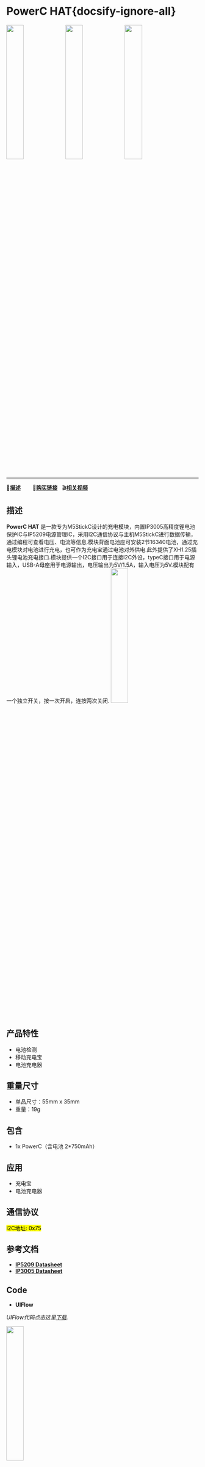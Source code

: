 # PowerC HAT{docsify-ignore-all}

<img src="assets\img\product_pics\hat\PowerC_hat\powerC_01.webp" width="30%"> <img src="assets\img\product_pics\hat\PowerC_hat\powerC_02.webp" width="30%"> <img src="assets\img\product_pics\hat\PowerC_hat\powerC_03.webp" width="30%"> 
***

:memo:**[描述](#描述)**&nbsp;&nbsp;&nbsp;&nbsp;&nbsp;&nbsp;&nbsp;&nbsp;🛒**[购买链接](https://m5stack.com/products/m5stickc-powerc)**&nbsp;&nbsp;&nbsp;:clapper:**[相关视频](#相关视频)**


## 描述

**PowerC HAT** 是一款专为M5StickC设计的充电模块，内置IP3005高精度锂电池保护IC与IP5209电源管理IC，采用I2C通信协议与主机M5StickC进行数据传输，通过编程可查看电压、电流等信息.模块背面电池座可安装2节16340电池，通过充电模块对电池进行充电，也可作为充电宝通过电池对外供电.此外提供了XH1.25插头锂电池充电接口.模块提供一个I2C接口用于连接I2C外设，typeC接口用于电源输入，USB-A母座用于电源输出，电压输出为5V/1.5A，输入电压为5V.模块配有一个独立开关，按一次开启，连按两次关闭.
<img src="assets\img\product_pics\hat\PowerC_hat\powerC_04.webp" width="30%">

## 产品特性
- 电池检测
- 移动充电宝
- 电池充电器

## 重量尺寸

- 单品尺寸：55mm x 35mm
- 重量：19g

## 包含

- 1x PowerC（含电池 2*750mAh）

## 应用

- 充电宝
- 电池充电器

## 通信协议

<mark>I2C地址: 0x75</mark>

## 参考文档

- **[IP5209 Datasheet](https://m5stack.oss-cn-shenzhen.aliyuncs.com/resource/docs/datasheet/hat/IP5209.pdf)**
- **[IP3005 Datasheet](https://m5stack.oss-cn-shenzhen.aliyuncs.com/resource/docs/datasheet/hat/IP3005-INJOINIC.pdf)**

## Code

- **UIFlow**

*UIFlow代码点击这里[下载](https://github.com/m5stack/M5-ProductExampleCodes/tree/master/Hat/PowerC/UIFlow).*

<img src="assets\img\product_pics\hat\PowerC_hat\PowerC.png" width="30%">

- **[Arduino](https://github.com/m5stack/M5-ProductExampleCodes/tree/master/Hat/PowerC/PowerC)**

<!-- ## EasyLoader 

<img src="https://m5stack.oss-cn-shenzhen.aliyuncs.com/image/EasyLoader_M5StickC_logo.png" width="100px" style="margin-top:20px">

<a href="https://m5stack.oss-cn-shenzhen.aliyuncs.com/EasyLoader/HAT/JoyC/EasyLoader_JoyC.exe"><button type="button" class="btn btn-primary">点击下载EasyLoader</button></a>

>1.EasyLoader是一个简洁快速的程序烧录器，每一个产品页面里的EasyLoader都提供了一个与产品相关的案例程序，通过简单步骤将其烧录至主控，能够进行一系列的功能验证.**(目前EasyLoader仅适用于Windows操作系统)**

>2.下载软件后，双击运行应用程序，将M5设备通过数据线连接至电脑,选择端口参数，点击 **"Burn"** 即可开始烧录.(**为M5StickC烧录时，请将波特率设置在750000或115200**)


## Code

- **[Arduino](https://github.com/m5stack/M5-ProductExampleCodes/tree/master/Hat/JoyC)**-->

## 相关视频

<video class="video_size" controls>
    <source src="https://m5stack.oss-cn-shenzhen.aliyuncs.com/video/Product_example_video/HAT/PowerC_HAT.mp4" type="video/mp4">
</video>